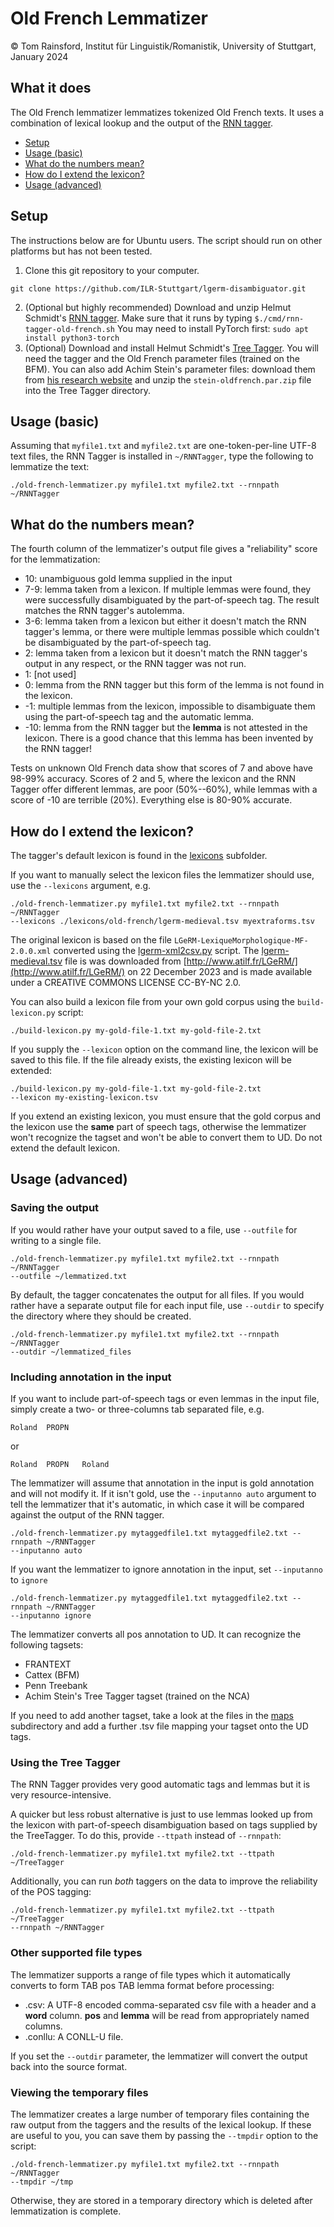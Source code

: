 # Old French Lemmatizer

© Tom Rainsford, Institut für Linguistik/Romanistik, University of Stuttgart, January 2024

## What it does

The Old French lemmatizer lemmatizes tokenized Old French texts.
It uses a combination of lexical lookup and the output of the 
[RNN tagger](https://www.cis.uni-muenchen.de/~schmid/tools/RNNTagger/).

+ [Setup](#setup)
+ [Usage (basic)](#usage-basic)
+ [What do the numbers mean?](#what-do-the-numbers-mean)
+ [How do I extend the lexicon?](#how-do-i-extend-the-lexicon)
+ [Usage (advanced)](#usage-advanced)

## Setup

The instructions below are for Ubuntu users. The script should run
on other platforms but has not been tested.

1. Clone this git repository to your computer.
```
git clone https://github.com/ILR-Stuttgart/lgerm-disambiguator.git
```
2. (Optional but highly recommended) Download and unzip Helmut Schmidt's 
[RNN tagger](https://www.cis.uni-muenchen.de/~schmid/tools/RNNTagger/).
Make sure that it runs by typing
```$./cmd/rnn-tagger-old-french.sh```
You may need to install PyTorch first:
```sudo apt install python3-torch```
3. (Optional) Download and install Helmut Schmidt's 
[Tree Tagger](https://www.cis.uni-muenchen.de/~schmid/tools/TreeTagger/).
You will need the tagger and the Old French parameter files (trained on
the BFM). You can also add Achim Stein's parameter files: download
them from [his research website](https://sites.google.com/site/achimstein/research/resources)
and unzip the `stein-oldfrench.par.zip` file into the Tree Tagger
directory.

## Usage (basic)

Assuming that `myfile1.txt` and `myfile2.txt` are one-token-per-line
UTF-8 text files, the RNN Tagger is installed in `~/RNNTagger`, type
the following to lemmatize the text:
```
./old-french-lemmatizer.py myfile1.txt myfile2.txt --rnnpath ~/RNNTagger
```

## What do the numbers mean?

The fourth column of the lemmatizer's output file gives a "reliability"
score for the lemmatization:

+ 10: unambiguous gold lemma supplied in the input
+ 7-9: lemma taken from a lexicon. If multiple lemmas were found,
        they were successfully disambiguated by the part-of-speech tag.
        The result matches the RNN tagger's autolemma.
+ 3-6: lemma taken from a lexicon but either it doesn't match the RNN
        tagger's lemma, or there were multiple lemmas possible which
        couldn't be disambiguated by the part-of-speech tag.
+ 2: lemma taken from a lexicon but it doesn't match the RNN tagger's
        output in any respect, or the RNN tagger was not run.
+ 1: \[not used\]
+ 0: lemma from the RNN tagger but this form of the lemma is not found in the lexicon.
+ -1: multiple lemmas from the lexicon, impossible to disambiguate them using
        the part-of-speech tag and the automatic lemma.
+ -10: lemma from the RNN tagger but the **lemma** is not attested in the lexicon.
        There is a good chance that this lemma has been invented by the RNN tagger!
        
Tests on unknown Old French data show that scores of 7 and above have
98-99% accuracy. Scores of 2 and 5, where the lexicon and the RNN
Tagger offer different lemmas, are poor (50%--60%), while lemmas with
a score of -10 are terrible (20%). Everything else is 80-90% accurate.

## How do I extend the lexicon?

The tagger's default lexicon is found in the [lexicons](./lexicons)
subfolder. 

If you want to manually select the lexicon files the lemmatizer should
use, use the `--lexicons` argument, e.g.
```
./old-french-lemmatizer.py myfile1.txt myfile2.txt --rnnpath ~/RNNTagger
--lexicons ./lexicons/old-french/lgerm-medieval.tsv myextraforms.tsv
```

The original lexicon is based on the file `LGeRM-LexiqueMorphologique-MF-2.0.0.xml`
converted using the [lgerm-xml2csv.py](../../scripts/lgerm-xml2csv.py)
script. The [lgerm-medieval.tsv](lexicons/old-french/lgerm-medieval) file
is was downloaded from [http://www.atilf.fr/LGeRM/](http://www.atilf.fr/LGeRM/)
on 22 December 2023 and is made available under a CREATIVE COMMONS LICENSE CC-BY-NC 2.0.

You can also build a lexicon file from your own gold corpus using the
`build-lexicon.py` script:
```
./build-lexicon.py my-gold-file-1.txt my-gold-file-2.txt
```
If you supply the `--lexicon` option on the command line, the lexicon
will be saved to this file. If the file already exists, the existing
lexicon will be extended:
```
./build-lexicon.py my-gold-file-1.txt my-gold-file-2.txt 
--lexicon my-existing-lexicon.tsv
```
If you extend an existing lexicon, you must ensure that the gold corpus
and the lexicon use the **same** part of speech tags, otherwise
the lemmatizer won't recognize the tagset and won't be able to convert
them to UD. Do not extend the default lexicon.


## Usage (advanced)

### Saving the output

If you would rather have your output saved to a file, use 
`--outfile` for writing to a single file.
```
./old-french-lemmatizer.py myfile1.txt myfile2.txt --rnnpath ~/RNNTagger
--outfile ~/lemmatized.txt
```

By default, the tagger concatenates the output for all files.
If you would rather have a separate output file for each input file,
use `--outdir` to specify the directory where they should be created.
```
./old-french-lemmatizer.py myfile1.txt myfile2.txt --rnnpath ~/RNNTagger
--outdir ~/lemmatized_files
```

### Including annotation in the input

If you want to include part-of-speech tags or even lemmas in the 
input file, simply create a two- or three-columns tab separated file,
e.g.
```
Roland  PROPN
```
or
```
Roland  PROPN   Roland
```

The lemmatizer will assume that annotation in the input is gold
annotation and will not modify it. If it isn't gold, use the
`--inputanno auto` argument to tell the lemmatizer that it's automatic,
in which case it will be compared against the output of the RNN tagger.
```
./old-french-lemmatizer.py mytaggedfile1.txt mytaggedfile2.txt --rnnpath ~/RNNTagger
--inputanno auto
```

If you want the lemmatizer to ignore annotation in the input, set
`--inputanno` to `ignore`
```
./old-french-lemmatizer.py mytaggedfile1.txt mytaggedfile2.txt --rnnpath ~/RNNTagger
--inputanno ignore
```

The lemmatizer converts all pos annotation to UD. It can recognize the
following tagsets:
+ FRANTEXT
+ Cattex (BFM)
+ Penn Treebank
+ Achim Stein's Tree Tagger tagset (trained on the NCA)

If you need to add another tagset, take a look at the files in the
[maps](./maps) subdirectory and add a further .tsv file mapping your
tagset onto the UD tags.

### Using the Tree Tagger

The RNN Tagger provides very good automatic tags and lemmas but it
is very resource-intensive.

A quicker but less robust alternative
is just to use lemmas looked up from the lexicon with part-of-speech
disambiguation based on tags supplied by the TreeTagger. To do this,
provide `--ttpath` instead of `--rnnpath`:
```
./old-french-lemmatizer.py myfile1.txt myfile2.txt --ttpath ~/TreeTagger
```

Additionally, you can run *both* taggers on the data to improve the
reliability of the POS tagging:
```
./old-french-lemmatizer.py myfile1.txt myfile2.txt --ttpath ~/TreeTagger
--rnnpath ~/RNNTagger
```

### Other supported file types

The lemmatizer supports a range of file types which it automatically
converts to form TAB pos TAB lemma format before processing:

+ .csv: A UTF-8 encoded comma-separated csv file with a header and a
        **word** column. **pos** and **lemma** will be read from 
        appropriately named columns.
+ .conllu: A CONLL-U file.

If you set the `--outdir` parameter, the lemmatizer will convert the
output back into the source format.

### Viewing the temporary files

The lemmatizer creates a large number of temporary files containing the
raw output from the taggers and the results of the lexical lookup.
If these are useful to you, you can save them by passing the `--tmpdir`
option to the script:
```
./old-french-lemmatizer.py myfile1.txt myfile2.txt --rnnpath ~/RNNTagger
--tmpdir ~/tmp
```
Otherwise, they are stored in a temporary directory which is deleted
after lemmatization is complete.
